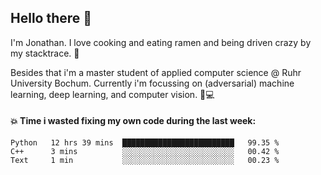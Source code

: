 ## Hello there 👋

I'm Jonathan. I love cooking and eating ramen and being driven crazy by my stacktrace. 🍜

Besides that i'm a master student of applied computer science @ Ruhr University Bochum. 
Currently i'm focussing on (adversarial) machine learning, deep learning, and computer vision. 🔬💻

#### 💥 Time i wasted fixing my own code during the last week:

<!--START_SECTION:waka-->

```text
Python   12 hrs 39 mins  █████████████████████████   99.35 %
C++      3 mins          ░░░░░░░░░░░░░░░░░░░░░░░░░   00.42 %
Text     1 min           ░░░░░░░░░░░░░░░░░░░░░░░░░   00.23 %
```

<!--END_SECTION:waka-->
